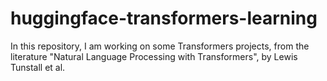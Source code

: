 # huggingface-transformers-learning
In this repository, I am working on some Transformers projects, from the literature "Natural Language Processing with Transformers", by Lewis Tunstall et al.
